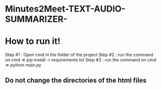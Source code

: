# Minutes2Meet-TEXT-AUDIO-SUMMARIZER-

<h1>How to run it!</h1>
<p>

Step #1 : Open cmd in the folder of the project
Step #2 : run the command on cmd => pip install -r requirements.txt
Step #3 : run the command on cmd => python main.py



<h2><b>Do not change the directories of the html files</b></h2>



</p>
